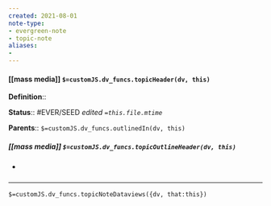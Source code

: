 ```yaml
---
created: 2021-08-01
note-type: 
- evergreen-note
- topic-note
aliases:
- 
---
```

 
#### [[mass media]] `$=customJS.dv_funcs.topicHeader(dv, this)`

 

**Definition**::

**Status**::  #EVER/SEED 
*edited `=this.file.mtime`*

**Parents**:: 
`$=customJS.dv_funcs.outlinedIn(dv, this)`

##### [[mass media]] `$=customJS.dv_funcs.topicOutlineHeader(dv, this)`
- 

### <hr class="dataviews"/>

`$=customJS.dv_funcs.topicNoteDataviews({dv, that:this})`


